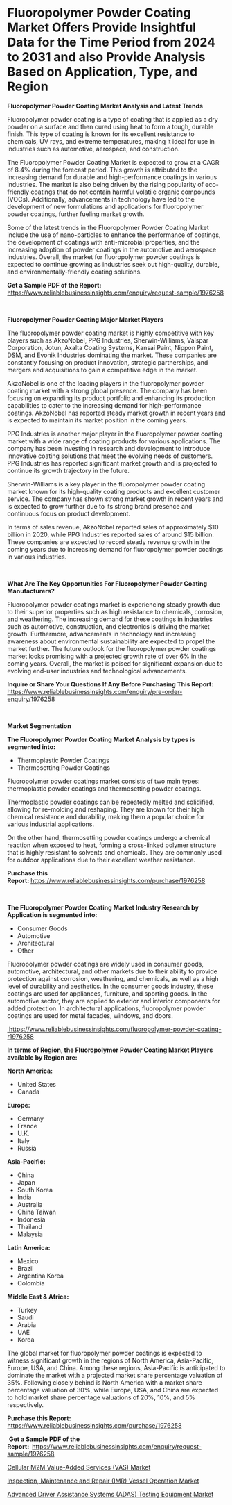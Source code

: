 <p><h1>Fluoropolymer Powder Coating Market Offers Provide Insightful Data for the Time Period from 2024 to 2031 and also Provide Analysis Based on Application, Type, and Region</h1></p><p><strong>Fluoropolymer Powder Coating Market Analysis and Latest Trends</strong></p>
<p><p>Fluoropolymer powder coating is a type of coating that is applied as a dry powder on a surface and then cured using heat to form a tough, durable finish. This type of coating is known for its excellent resistance to chemicals, UV rays, and extreme temperatures, making it ideal for use in industries such as automotive, aerospace, and construction.</p><p>The Fluoropolymer Powder Coating Market is expected to grow at a CAGR of 8.4% during the forecast period. This growth is attributed to the increasing demand for durable and high-performance coatings in various industries. The market is also being driven by the rising popularity of eco-friendly coatings that do not contain harmful volatile organic compounds (VOCs). Additionally, advancements in technology have led to the development of new formulations and applications for fluoropolymer powder coatings, further fueling market growth.</p><p>Some of the latest trends in the Fluoropolymer Powder Coating Market include the use of nano-particles to enhance the performance of coatings, the development of coatings with anti-microbial properties, and the increasing adoption of powder coatings in the automotive and aerospace industries. Overall, the market for fluoropolymer powder coatings is expected to continue growing as industries seek out high-quality, durable, and environmentally-friendly coating solutions.</p></p>
<p><strong>Get a Sample PDF of the Report:&nbsp;</strong> <a href="https://www.reliablebusinessinsights.com/enquiry/request-sample/1976258">https://www.reliablebusinessinsights.com/enquiry/request-sample/1976258</a></p>
<p>&nbsp;</p>
<p><strong>Fluoropolymer Powder Coating Major Market Players</strong></p>
<p><p>The fluoropolymer powder coating market is highly competitive with key players such as AkzoNobel, PPG Industries, Sherwin-Williams, Valspar Corporation, Jotun, Axalta Coating Systems, Kansai Paint, Nippon Paint, DSM, and Evonik Industries dominating the market. These companies are constantly focusing on product innovation, strategic partnerships, and mergers and acquisitions to gain a competitive edge in the market.</p><p>AkzoNobel is one of the leading players in the fluoropolymer powder coating market with a strong global presence. The company has been focusing on expanding its product portfolio and enhancing its production capabilities to cater to the increasing demand for high-performance coatings. AkzoNobel has reported steady market growth in recent years and is expected to maintain its market position in the coming years.</p><p>PPG Industries is another major player in the fluoropolymer powder coating market with a wide range of coating products for various applications. The company has been investing in research and development to introduce innovative coating solutions that meet the evolving needs of customers. PPG Industries has reported significant market growth and is projected to continue its growth trajectory in the future.</p><p>Sherwin-Williams is a key player in the fluoropolymer powder coating market known for its high-quality coating products and excellent customer service. The company has shown strong market growth in recent years and is expected to grow further due to its strong brand presence and continuous focus on product development.</p><p>In terms of sales revenue, AkzoNobel reported sales of approximately $10 billion in 2020, while PPG Industries reported sales of around $15 billion. These companies are expected to record steady revenue growth in the coming years due to increasing demand for fluoropolymer powder coatings in various industries.</p></p>
<p>&nbsp;</p>
<p><strong>What Are The Key Opportunities For Fluoropolymer Powder Coating Manufacturers?</strong></p>
<p><p>Fluoropolymer powder coatings market is experiencing steady growth due to their superior properties such as high resistance to chemicals, corrosion, and weathering. The increasing demand for these coatings in industries such as automotive, construction, and electronics is driving the market growth. Furthermore, advancements in technology and increasing awareness about environmental sustainability are expected to propel the market further. The future outlook for the fluoropolymer powder coatings market looks promising with a projected growth rate of over 6% in the coming years. Overall, the market is poised for significant expansion due to evolving end-user industries and technological advancements.</p></p>
<p><strong>Inquire or Share Your Questions If Any Before Purchasing This Report:</strong> <a href="https://www.reliablebusinessinsights.com/enquiry/pre-order-enquiry/1976258">https://www.reliablebusinessinsights.com/enquiry/pre-order-enquiry/1976258</a></p>
<p>&nbsp;</p>
<p><strong>Market Segmentation</strong></p>
<p><strong>The Fluoropolymer Powder Coating Market Analysis by types is segmented into:</strong></p>
<p><ul><li>Thermoplastic Powder Coatings</li><li>Thermosetting Powder Coatings</li></ul></p>
<p><p>Fluoropolymer powder coatings market consists of two main types: thermoplastic powder coatings and thermosetting powder coatings. </p><p>Thermoplastic powder coatings can be repeatedly melted and solidified, allowing for re-molding and reshaping. They are known for their high chemical resistance and durability, making them a popular choice for various industrial applications.</p><p>On the other hand, thermosetting powder coatings undergo a chemical reaction when exposed to heat, forming a cross-linked polymer structure that is highly resistant to solvents and chemicals. They are commonly used for outdoor applications due to their excellent weather resistance.</p></p>
<p><strong>Purchase this Report:&nbsp;</strong><a href="https://www.reliablebusinessinsights.com/purchase/1976258">https://www.reliablebusinessinsights.com/purchase/1976258</a></p>
<p>&nbsp;</p>
<p><strong>The Fluoropolymer Powder Coating Market Industry Research by Application is segmented into:</strong></p>
<p><ul><li>Consumer Goods</li><li>Automotive</li><li>Architectural</li><li>Other</li></ul></p>
<p><p>Fluoropolymer powder coatings are widely used in consumer goods, automotive, architectural, and other markets due to their ability to provide protection against corrosion, weathering, and chemicals, as well as a high level of durability and aesthetics. In the consumer goods industry, these coatings are used for appliances, furniture, and sporting goods. In the automotive sector, they are applied to exterior and interior components for added protection. In architectural applications, fluoropolymer powder coatings are used for metal facades, windows, and doors.</p></p>
<p><a href="https://www.reliablebusinessinsights.com/fluoropolymer-powder-coating-r1976258">&nbsp;https://www.reliablebusinessinsights.com/fluoropolymer-powder-coating-r1976258</a></p>
<p><strong>In terms of Region, the Fluoropolymer Powder Coating Market Players available by Region are:</strong></p>
<p>
    <p> <strong> North America: </strong>
        <ul>
            <li>United States</li>
            <li>Canada</li>
        </ul>
        </p> 
    <p> <strong> Europe: </strong>
        <ul>
            <li>Germany</li>
            <li>France</li>
            <li>U.K.</li>
            <li>Italy</li>
            <li>Russia</li>
        </ul>
        </p> 
    <p> <strong> Asia-Pacific: </strong>
        <ul>
            <li>China</li>
            <li>Japan</li>
            <li>South Korea</li>
            <li>India</li>
            <li>Australia</li>
            <li>China Taiwan</li>
            <li>Indonesia</li>
            <li>Thailand</li>
            <li>Malaysia</li>
        </ul>
        </p> 
    <p> <strong> Latin America: </strong>
        <ul>
            <li>Mexico</li>
            <li>Brazil</li>
            <li>Argentina Korea</li>
            <li>Colombia</li>
        </ul>
        </p> 
    <p> <strong> Middle East & Africa: </strong>
        <ul>
            <li>Turkey</li>
            <li>Saudi</li>
            <li>Arabia</li>
            <li>UAE</li>
            <li>Korea</li>
        </ul>
    </p>
    </p>
<p><p>The global market for fluoropolymer powder coatings is expected to witness significant growth in the regions of North America, Asia-Pacific, Europe, USA, and China. Among these regions, Asia-Pacific is anticipated to dominate the market with a projected market share percentage valuation of 35%. Following closely behind is North America with a market share percentage valuation of 30%, while Europe, USA, and China are expected to hold market share percentage valuations of 20%, 10%, and 5% respectively.</p></p>
<p><strong>Purchase this Report: </strong><a href="https://www.reliablebusinessinsights.com/purchase/1976258">https://www.reliablebusinessinsights.com/purchase/1976258</a></p>
<p>&nbsp;<strong>Get a Sample PDF of the Report:&nbsp;&nbsp;</strong><a href="https://www.reliablebusinessinsights.com/enquiry/request-sample/1976258">https://www.reliablebusinessinsights.com/enquiry/request-sample/1976258</a></p>
<p><strong></strong></p>
<p><p><a href="https://github.com/SheilaBruen2023/Market-Research-Report-List-2/blob/main/cellular-m2m-value-added-services-vas-market.md">Cellular M2M Value-Added Services (VAS) Market</a></p><p><a href="https://github.com/arionmp/Market-Research-Report-List-4/blob/main/inspection-maintenance-and-repair-imr-vessel-operation-market.md">Inspection, Maintenance and Repair (IMR) Vessel Operation Market</a></p><p><a href="https://github.com/markusgodoy/Market-Research-Report-List-4/blob/main/advanced-driver-assistance-systems-adas-testing-equipment-market.md">Advanced Driver Assistance Systems (ADAS) Testing Equipment Market</a></p></p>